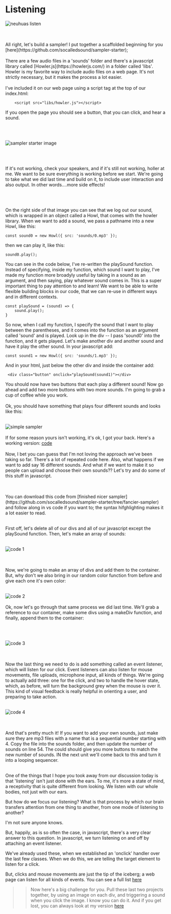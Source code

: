 # Listening


![neuhuas listen](https://res.cloudinary.com/chris-kubick/image/upload/v1597029252/side-effects/max-neuhaus-listen-1_l5gaoq.jpg)

</br>
</br>
All right, let's build a sampler!  I put together a scaffolded beginning for you [here](https://github.com/socalledsound/sampler-starter);
</br>
</br>
There are a few audio files in a 'sounds' folder and there's a javascript library called [Howler.js](https://howlerjs.com/) in a folder called 'libs'.  Howler is my favorite way to include audio files on a web page.  It's not strictly necessary, but it makes the process a lot easier.

</br>
</br>
I've included it on our web page using a  script tag at the top of our index.html:

```
    <script src="libs/howler.js"></script>

```
If you open the page you should see a button, that you can click, and hear a sound.  

</br>
</br>

![sampler starter image](https://res.cloudinary.com/chris-kubick/image/upload/v1597350021/side-effects/Untitled_mcomhi.jpg)

</br>
</br>


If it's not working, check your speakers, and if it's still not working, holler at me.  We want to be sure everything is working before we start.  We're going to take what we did last time and build on it, to include user interaction and also output.  In other words....more side effects!

</br>
</br>

On the right side of that image you can see that we log out our sound, which is wrapped in an object called a Howl, that comes with the howler library.  When we want to add a sound, we pass a pathname into a new Howl, like this:

```
const sound0 = new Howl({ src: 'sounds/0.mp3' });
```
then we can play it, like this:

```
sound0.play();
```
You can see in the code below, I've re-written the playSound function.  Instead of specifying, inside my function, which sound I want to play, I've made my function more broadyly useful by taking in a sound as an argument, and then saying, play whatever sound comes in.  This is a super important thing to pay attention to and learn!  We want to be able to write flexible building blocks in our code, that we can re-use in different ways and in different contexts.

```
const playSound = (sound) => {
    sound.play();
}

```

So now, when I call my function, I specify the sound that I want to play between the parentheses, and it comes into the function as an argument called 'sound' and is played.  Look up in the div -- I pass 'sound0' into the function, and it gets played.  Let's make another div and another sound and have it play the other sound.  In your javascript add:

```
const sound1 = new Howl({ src: 'sounds/1.mp3' });

```
And in your html, just below the other div and inside the container add:

```
 <div class="button" onclick="playSound(sound1)"></div>

```
You should now have two buttons that each play a different sound!  Now go ahead and add two more buttons with two more sounds.  I'm going to grab a cup of coffee while you work.
</br>
</br>
Ok, you should have something that plays four different sounds and looks like this:
</br>
</br>

![simple sampler](https://res.cloudinary.com/chris-kubick/image/upload/v1597350788/side-effects/simople_sampler_dykqnd.jpg)
</br>
</br>
If for some reason yours isn't working, it's ok, I got your back.  Here's a working version: [code](https://github.com/socalledsound/sampler-starter/tree/simple-finished)
</br>
</br>
Now, I bet you can guess that I'm not loving the approach we've been taking so far.  There's a lot of repeated code here.  Also, what happens if we want to add say 16 different sounds.  And what if we want to make it so people can upload and choose their own sounds??  Let's try and do some of this stuff in javascript.  

</br>
</br>
You can download this code from [finished nicer sampler](https://github.com/socalledsound/sampler-starter/tree/fancier-sampler) and follow along in vs code if you want to; the syntax hifghlighting makes it a lot easier to read.
</br>
</br>

First off, let's delete all of our divs and all of our javascript except the playSound function.  Then, let's make an array of sounds:
</br>
</br>

![code 1](https://res.cloudinary.com/chris-kubick/image/upload/v1597353104/side-effects/sounds_array_yr7tdi.jpg)

</br>
</br>
Now, we're going to make an array of divs and add them to the container.  But, why don't we also bring in our random color function from before and give each one it's own color:
</br>
</br>

![code 2](https://res.cloudinary.com/chris-kubick/image/upload/v1597353104/side-effects/random_colors_zc8ve5.jpg)
</br>
</br>
Ok, now let's go through that same process we did last time.  We'll grab a reference to our container, make some divs using a makeDiv function, and finally, append them to the container:

</br>
</br>

![code 3](https://res.cloudinary.com/chris-kubick/image/upload/v1597353104/side-effects/divs_container_bhzlhp.jpg)

</br>
</br>
Now the last thing we need to do is add something called an event listener, which will listen for our click.  Event listeners can also listen for mouse movements, file uploads, microphone input, all kinds of things.  We're going to actually add three: one for the click, and two to handle the hover state, which, as before, will turn the background grey when the mouse is over it.  This kind of visual feedback is really helpful in orienting a user, and preparing to take action.

</br>
</br>

![code 4](https://res.cloudinary.com/chris-kubick/image/upload/v1597353104/side-effects/listeners_r25ha7.jpg)

</br>
</br>
And that's pretty much it!  If you want to add your own sounds, just make sure they are mp3 files with a name that is a sequential number starting with 4.  Copy the file into the sounds folder, and then update the number of sounds on line 54.  The could should give you more buttons to match the new number of sounds.  IN the next unit we'll come back to this and turn it into a looping sequencer.
</br>
</br>

One of the things that I hope you took away from our discussion today is that 'listening' isn't just done with the ears.  To me, it's more a state of mind, a receptivity that is quite different from looking.  We listen with our whole bodies, not just with our ears.

But how do we focus our listening?  What is that process by which our brain transfers attention from one thing to another, from one mode of listening to another?  

I'm not sure anyone knows.  

But, happily, as is so often the case, in javascript, there's a very clear answer to this question.  In javascript, we turn listening on and off by attaching an event listener.

We've already used these, when we established an 'onclick' handler over the last few classes.  When we do this, we are telling the target element to listen for a click.

But, clicks and mouse movements are just the tip of the iceberg; a web page can listen for all kinds of events.  You can see a full list [here](https://developer.mozilla.org/en-US/docs/Web/API/Event)



>>  Now here's a big challenge for you.  Pull these last two projects together, by using an image on each div, and triggering a sound when you click the image.  I know you can do it.  And if you get lost, you can always look at my version [here]()
